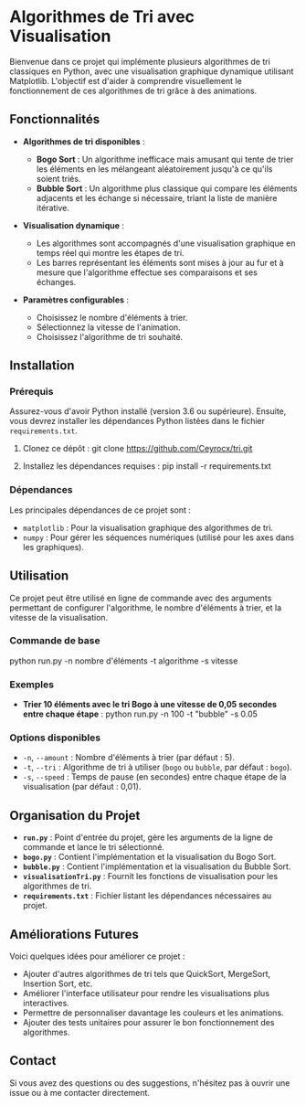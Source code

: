 # **Algorithmes de Tri avec Visualisation**

Bienvenue dans ce projet qui implémente plusieurs algorithmes de tri classiques en Python, avec une visualisation graphique dynamique utilisant Matplotlib. L'objectif est d'aider à comprendre visuellement le fonctionnement de ces algorithmes de tri grâce à des animations.

## **Fonctionnalités**

- **Algorithmes de tri disponibles** :
  - **Bogo Sort** : Un algorithme inefficace mais amusant qui tente de trier les éléments en les mélangeant aléatoirement jusqu'à ce qu'ils soient triés.
  - **Bubble Sort** : Un algorithme plus classique qui compare les éléments adjacents et les échange si nécessaire, triant la liste de manière itérative.

- **Visualisation dynamique** :
  - Les algorithmes sont accompagnés d'une visualisation graphique en temps réel qui montre les étapes de tri.
  - Les barres représentant les éléments sont mises à jour au fur et à mesure que l'algorithme effectue ses comparaisons et ses échanges.

- **Paramètres configurables** :
  - Choisissez le nombre d'éléments à trier.
  - Sélectionnez la vitesse de l'animation.
  - Choisissez l'algorithme de tri souhaité.

## **Installation**

### Prérequis
Assurez-vous d'avoir Python installé (version 3.6 ou supérieure). Ensuite, vous devrez installer les dépendances Python listées dans le fichier `requirements.txt`.

1. Clonez ce dépôt :
   git clone https://github.com/Ceyrocx/tri.git

2. Installez les dépendances requises :
   pip install -r requirements.txt

### Dépendances

Les principales dépendances de ce projet sont :

- `matplotlib` : Pour la visualisation graphique des algorithmes de tri.
- `numpy` : Pour gérer les séquences numériques (utilisé pour les axes dans les graphiques).

## **Utilisation**

Ce projet peut être utilisé en ligne de commande avec des arguments permettant de configurer l'algorithme, le nombre d'éléments à trier, et la vitesse de la visualisation.

### Commande de base

python run.py -n nombre d'éléments -t algorithme -s vitesse

### Exemples

- **Trier 10 éléments avec le tri Bogo à une vitesse de 0,05 secondes entre chaque étape** :
  python run.py -n 100 -t "bubble" -s 0.05

### Options disponibles

- `-n`, `--amount` : Nombre d'éléments à trier (par défaut : 5).
- `-t`, `--tri` : Algorithme de tri à utiliser (`bogo` ou `bubble`, par défaut : `bogo`).
- `-s`, `--speed` : Temps de pause (en secondes) entre chaque étape de la visualisation (par défaut : 0,01).

## **Organisation du Projet**

- **`run.py`** : Point d'entrée du projet, gère les arguments de la ligne de commande et lance le tri sélectionné.
- **`bogo.py`** : Contient l'implémentation et la visualisation du Bogo Sort.
- **`bubble.py`** : Contient l'implémentation et la visualisation du Bubble Sort.
- **`visualisationTri.py`** : Fournit les fonctions de visualisation pour les algorithmes de tri.
- **`requirements.txt`** : Fichier listant les dépendances nécessaires au projet.

## **Améliorations Futures**

Voici quelques idées pour améliorer ce projet :

- Ajouter d'autres algorithmes de tri tels que QuickSort, MergeSort, Insertion Sort, etc.
- Améliorer l'interface utilisateur pour rendre les visualisations plus interactives.
- Permettre de personnaliser davantage les couleurs et les animations.
- Ajouter des tests unitaires pour assurer le bon fonctionnement des algorithmes.

## **Contact**

Si vous avez des questions ou des suggestions, n'hésitez pas à ouvrir une issue ou à me contacter directement.
